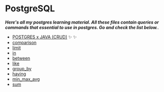 # PostgreSQL

**_Here's all my postgres learning material. All these files contain queries or commands that essential to use in postgres. Go and check the list below._**.

- [POSTGRES x JAVA (CRUD)](https://github.com/kuntiarso/Database-Learning/tree/master/postgres/javaCRUD/postgres) :sparkles: :sparkles:
- [comparison](https://github.com/kuntiarso/Database-Learning/blob/master/postgres/comparison.sql)
- [limit](https://github.com/kuntiarso/Database-Learning/blob/master/postgres/limit.sql)
- [in](https://github.com/kuntiarso/Database-Learning/blob/master/postgres/in.sql)
- [between](https://github.com/kuntiarso/Database-Learning/blob/master/postgres/between.sql)
- [like](https://github.com/kuntiarso/Database-Learning/blob/master/postgres/like.sql)
- [group_by](https://github.com/kuntiarso/Database-Learning/blob/master/postgres/group_by.sql)
- [having](https://github.com/kuntiarso/Database-Learning/blob/master/postgres/having.sql)
- [min_max_avg](https://github.com/kuntiarso/Database-Learning/blob/master/postgres/min_max_avg.sql)
- [sum](https://github.com/kuntiarso/Database-Learning/blob/master/postgres/sum.sql)
